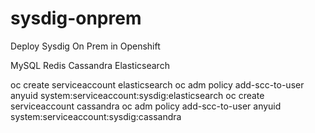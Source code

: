 # sysdig-onprem
Deploy Sysdig On Prem in Openshift


MySQL
Redis
Cassandra
Elasticsearch


oc create serviceaccount elasticsearch
oc adm policy add-scc-to-user anyuid system:serviceaccount:sysdig:elasticsearch
oc create serviceaccount cassandra
oc adm policy add-scc-to-user anyuid system:serviceaccount:sysdig:cassandra
